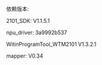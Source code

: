 
依赖版本:

2101_SDK:                         V1.1.5.1

npu_driver:                       3a9992b537

WitinProgramTool_WTM2101          V1.3.2.1

mapper:							  V0.34